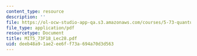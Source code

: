 ```yaml
---
content_type: resource
description: ''
file: https://ol-ocw-studio-app-qa.s3.amazonaws.com/courses/5-73-quantum-mechanics-i-fall-2018/deeb48a91ae2ee6ff73a694a70d3d563_MIT5_73F18_Lec28.pdf
file_type: application/pdf
resourcetype: Document
title: MIT5_73F18_Lec28.pdf
uid: deeb48a9-1ae2-ee6f-f73a-694a70d3d563
---
```

